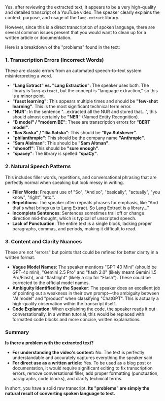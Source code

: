 Yes, after reviewing the extracted text, it appears to be a very high-quality and detailed transcript of a YouTube video. The speaker clearly explains the context, purpose, and usage of the `lang-extract` library.

However, since this is a direct transcription of spoken language, there are several common issues present that you would want to clean up for a written article or documentation.

Here is a breakdown of the "problems" found in the text:

### 1. Transcription Errors (Incorrect Words)

These are classic errors from an automated speech-to-text system misinterpreting a word.

* **"Lang Extract" vs. "Lang Extraction"**: The speaker uses both. The library is `lang-extract`, but the concept is "language extraction," so this is a minor point.
* **"fusot learning"**: This appears multiple times and should be **"few-shot learning"**. This is the most significant technical term error.
* **"NUR"**: In the sentence "...extracted all the NUR and stored that...", this should almost certainly be **"NER"** (Named Entity Recognition).
* **"B model" / "modern BE"**: These are transcription errors for **"BERT model"**.
* **"Ilas Suska" / "Ilia Satska"**: This should be **"Ilya Sutskever"**.
* **"philanthropic"**: This should be the company name **"Anthropic"**.
* **"Sam Alolman"**: This should be **"Sam Altman"**.
* **"shonoff"**: This should be **"sure enough"**.
* **"spacey"**: The library is spelled **"spaCy"**.

### 2. Natural Speech Patterns

This includes filler words, repetitions, and conversational phrasing that are perfectly normal when speaking but look messy in writing.

* **Filler Words**: Frequent use of "So", "And so", "basically", "actually", "you know", "right", "etc.".
* **Repetitions**: The speaker often repeats phrases for emphasis, like "And that's what brings us to Lang Extract. So Lang Extract is a library..."
* **Incomplete Sentences**: Sentences sometimes trail off or change direction mid-thought, which is typical of unscripted speech.
* **Lack of Punctuation**: The entire text is a single block, lacking proper paragraphs, commas, and periods, making it difficult to read.

### 3. Content and Clarity Nuances

These are not "errors" but points that could be refined for better clarity in a written format.

* **Vague Model Names**: The speaker mentions "GPT 40 Mini" (should be GPT-4o mini), "Gemini 2.5 Pro" and "flash 2.0" (likely meant Gemini 1.5 Pro/Flash), and "flashlight" (likely a slip for "Flash"). These could be corrected to the official model names.
* **Ambiguity Identified by the Speaker**: The speaker does an excellent job of pointing out a weakness in their own prompt—the ambiguity between "AI model" and "product" when classifying "ChatGPT". This is actually a high-quality observation within the transcript itself.
* **Code Explanation**: When explaining the code, the speaker reads it out conversationally. In a written tutorial, this would be replaced with formatted code blocks and more concise, written explanations.

### Summary

**Is there a problem with the extracted text?**

* **For understanding the video's content:** No. The text is perfectly understandable and accurately captures everything the speaker said.
* **For direct use as a written article:** Yes. To be used as a blog post or documentation, it would require significant editing to fix transcription errors, remove conversational filler, add proper formatting (punctuation, paragraphs, code blocks), and clarify technical terms.

In short, you have a solid raw transcript. **Its "problems" are simply the natural result of converting spoken language to text.**
